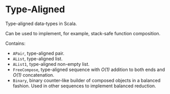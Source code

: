 Type-Aligned
============

Type-aligned data-types in Scala.

Can be used to implement, for example, stack-safe function composition.

Contains:
 - `APair`, type-aligned pair.
 - `AList`, type-aligned list.
 - `AList1`, type-aligned non-empty list.
 - `FreeCompose`, type-aligned sequence with _O(1)_ addition to both ends and _O(1)_ concatenation.
 - `Binary`, binary counter-like builder of composed objects in a balanced fashion. Used in other sequences to implement balanced reduction.
